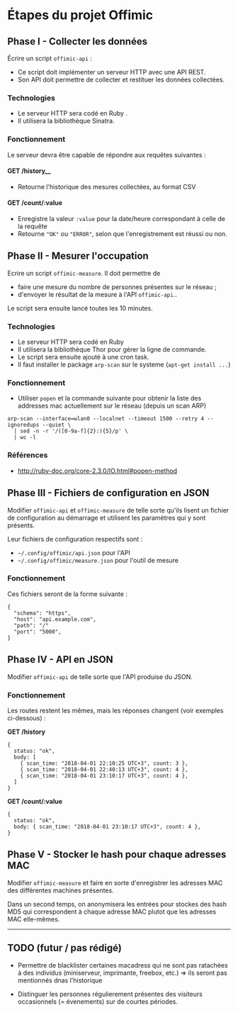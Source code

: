 # Étapes du projet Offimic

## Phase I - Collecter les données

Écrire un script `offimic-api` :

- Ce script doit implémenter un serveur HTTP avec une API REST. 
- Son API doit permettre de collecter et restituer les données collectées.


### Technologies

- Le serveur HTTP sera codé en Ruby .
- Il utilisera la bibliothèque Sinatra.


### Fonctionnement

Le serveur devra être capable de répondre aux requêtes suivantes :

#### GET /history__

- Retourne l'historique des mesures collectées, au format CSV 

#### GET /count/:value

- Enregistre la valeur `:value` pour la date/heure correspondant à celle de la requête
- Retourne `"OK"` ou `"ERROR"`, selon que l'enregistrement est réussi ou non.



## Phase II - Mesurer l'occupation

Ecrire un script `offimic-measure`. Il doit permettre de 

- faire une mesure du  nombre de personnes présentes sur le réseau ;
- d'envoyer le résultat de la mesure à l'API `offimic-api`..

Le script sera ensuite lancé toutes les 10 minutes.


### Technologies

- Le serveur HTTP sera codé en Ruby 
- Il utilisera la bibliothèque Thor pour gérer la ligne de commande.
- Le script sera ensuite ajouté à une cron task.
- Il faut installer le package `arp-scan` sur le systeme (`apt-get install ...`)

### Fonctionnement

- Utiliser `popen` et la commande suivante pour obtenir la liste des addresses mac actuellement sur le réseau (depuis un scan ARP)

~~~~
arp-scan --interface=wlan0 --localnet --timeout 1500 --retry 4 --ignoredups --quiet \
  | sed -n -r '/([0-9a-f]{2}:){5}/p' \
  | wc -l
~~~~

### Références

- http://ruby-doc.org/core-2.3.0/IO.html#popen-method

## Phase III - Fichiers de configuration en JSON

Modifier `offimic-api` et `offimic-measure` de telle sorte qu'ils lisent un fichier de configuration au démarrage et utilisent les paramètres qui y sont présents.

Leur fichiers de configuration respectifs sont : 

- `~/.config/offimic/api.json` pour l'API
- `~/.config/offimic/measure.json` pour l'outil de mesure

### Fonctionnement

Ces fichiers seront de la forme suivante : 

~~~~
{ 
  "schema": "https",
  "host": "api.example.com",
  "path": "/"
  "port": "5000",
}
~~~~



## Phase IV - API en JSON

Modifier `offimic-api` de telle sorte que l'API produise du JSON.

### Fonctionnement

Les routes restent les mêmes, mais les réponses changent (voir exemples ci-dessous) :

__GET /history__

~~~~
{
  status: "ok",
  body: [
    { scan_time: "2018-04-01 22:10:25 UTC+3", count: 3 },
    { scan_time: "2018-04-01 22:40:13 UTC+3", count: 4 },
    { scan_time: "2018-04-01 23:10:17 UTC+3", count: 4 },
  ]
}
~~~~

__GET /count/:value__

~~~~
{
  status: "ok",
  body: { scan_time: "2018-04-01 23:10:17 UTC+3", count: 4 },
}
~~~~



## Phase V - Stocker le hash pour chaque adresses MAC 

Modifier `offimic-measure` et faire en sorte d'enregistrer les adresses MAC des différentes machines présentes.

Dans un second temps, on anonymisera les entrées pour stockes des hash MD5 qui correspondent à chaque adresse MAC plutot que les adresses MAC elle-mêmes.

----

## TODO (futur / pas rédigé)

- Permettre de blacklister certaines macadress qui ne sont pas ratachées à des individus (miniserveur, imprimante, freebox, etc.) => ils seront pas mentionnés dnas l'historique

- Distinguer les personnes régulierement présentes des visiteurs occasionnels (= évenements) sur de courtes périodes.

